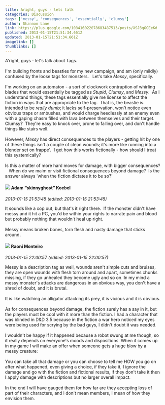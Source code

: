 ```yaml
---
title: Aright, guys - lets talk
categories: Discussion
tags: ['messy', 'consequences', 'essentially', 'clumsy']
author: Shannon Lane
link: https://plus.google.com/108416022078683487513/posts/XSJ3qGCEeKd
published: 2013-01-15T21:51:34.661Z
updated: 2013-01-15T21:51:34.661Z
imagelink: []
thumblinks: []
---
```


A&#39;right, guys - let&#39;s talk about Tags.<br /><br />I&#39;m building fronts and beasties for my new campaign, and am (only mildly) confused by the loose tags for monsters.   Let&#39;s take <i>Messy</i>, specifically.<br /><br />I&#39;m working on an automaton - a sort of clockwork contraption of whirling blades that would essentially be tagged as <i>Stupid</i>, <i>Clumsy</i>, and <i>Messy</i>.  As I understand things, these tags essentially give me license to affect the fiction in ways that are appropriate to the tag.  That is, the beastie is intended to be <i>really dumb</i>; it lacks self-preservation, won&#39;t notice even obvious traps or ambushes, and would charge heedlessly at an enemy even with a gaping chasm filled with lava between themselves and their target.   Clumsy?  They&#39;re easy to knock over, prone to falling over, and don&#39;t handle things like stairs well.<br /><br />However, <i>Messy</i> has direct consequences to the players - getting hit by one of these things isn&#39;t a couple of clean wounds; it&#39;s more like running into a blender set on frappe&#39;.  I get how this works fictionally - how should I treat this systemically?<br /><br />Is this a matter of more hard moves for damage, with bigger consequences?    When do we maim or visit fictional consequences beyond damage?  Is the answer always &#39;when the fiction dictates it to be so?&#39;
<div id='comment z122cverdlfrgryxp04cehlarunycv0jv5w'>
  <h4><img src='{{site.baseurl}}//images/avatars/112484087750169360510_photo.jpg'> Adam “skinnyghost” Koebel</h4>
      <p><cite>2013-01-15 21:53:45 (edited: 2013-01-15 21:53:45)</cite></p>
        <p>It sounds like a cop out, but that&#39;s it right there.  If the monster didn&#39;t have messy and it hit a PC, you&#39;d be within your rights to narrate pain and blood but probably nothing that wouldn&#39;t heal up right.<br /><br />Messy means broken bones, torn flesh and nasty damage that sticks around.</p>
</div>
        

<div id='comment z122cverdlfrgryxp04cehlarunycv0jv5w'>
  <h4><img src='{{site.baseurl}}//images/avatars/116853051997757460697_photo.jpg'> Raoni Monteiro</h4>
      <p><cite>2013-01-15 22:00:57 (edited: 2013-01-15 22:00:57)</cite></p>
        <p>Messy is a description tag as well, wounds aren&#39;t simple cuts and bruises, they are open wounds with flesh torn around and apart, sometimes chunks missing, if they go unhealed they become ugly and so on. In my mind a messy monster&#39;s attacks are dangerous in an obvious way, you don&#39;t have a shred of doubt, and it is brutal.<br /><br />It is like watching an alligator attacking its prey, it is vicious and it is obvious.<br /><br />As for consequences beyond damage, the fiction surely has a say in it, but the players must be cool with it more than the fiction. I had a character that was blinded in D&amp;D 3.5 because in the fiction a war hero noticed my eyes were being used for scrying by the bad guys, I didn&#39;t doubt it was needed.<br /><br />I wouldn&#39;t be happy if it happened because a robot swung at me though, so it really depends on everyone&#39;s moods and dispositions. When it comes up in my game I will make an offer when someone gets a huge blow by a messy creature:<br /><br />You can take all that damage or you can choose to tell me HOW you go on after what happened, even giving a choice, if they take it, I ignore the damage and go with the fiction and fictional results, if they don&#39;t take it then I apply damage with descriptions but no larger overall impact.<br /><br />In the end I will have gauged them for how far are they accepting loss of part of their characters, and I don&#39;t mean members, I mean of how they envision them.</p>
</div>
        